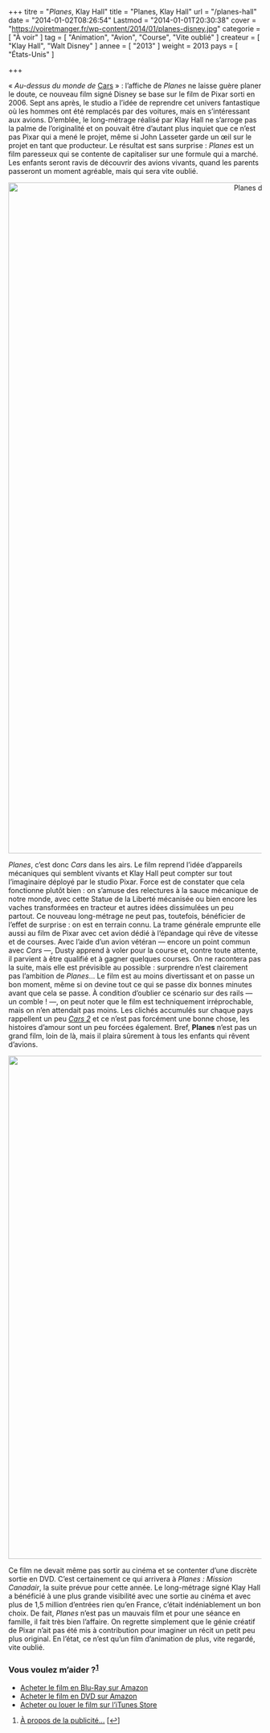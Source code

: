 +++
titre = "<em>Planes</em>, Klay Hall"
title = "Planes, Klay Hall"
url = "/planes-hall"
date = "2014-01-02T08:26:54"
Lastmod = "2014-01-01T20:30:38"
cover = "https://voiretmanger.fr/wp-content/2014/01/planes-disney.jpg"
categorie = [ "À voir" ]
tag = [ "Animation", "Avion", "Course", "Vite oublié" ]
createur = [ "Klay Hall", "Walt Disney" ]
annee = [ "2013" ]
weight = 2013
pays = [ "États-Unis" ]

+++

<p>« <em>Au-dessus du monde de</em> <a href="https://voiretmanger.fr/cars-pixar/" title="Cars, John Lasseter">Cars</a> » : l’affiche de <em>Planes</em> ne laisse guère planer le doute, ce nouveau film signé Disney se base sur le film de Pixar sorti en 2006. Sept ans après, le studio a l’idée de reprendre cet univers fantastique où les hommes ont été remplacés par des voitures, mais en s’intéressant aux avions. D’emblée, le long-métrage réalisé par Klay Hall ne s’arroge pas la palme de l’originalité et on pouvait être d’autant plus inquiet que ce n’est pas Pixar qui a mené le projet, même si John Lasseter garde un œil sur le projet en tant que producteur. Le résultat est sans surprise : <em>Planes</em> est un film paresseux qui se contente de capitaliser sur une formule qui a marché. Les enfants seront ravis de découvrir des avions vivants, quand les parents passeront un moment agréable, mais qui sera vite oublié.</p>
<div style="text-align:center;"><a href="http://www.allocine.fr/film/fichefilm_gen_cfilm=183447.html"><img class="aligncenter" src="https://voiretmanger.fr/wp-content/2014/01/planes-disney-hall.jpg" alt="Planes disney hall" title="planes-disney-hall.jpg" width="1000" height="1333" /></a></div>
<p><em>Planes</em>, c’est donc <em>Cars</em> dans les airs. Le film reprend l’idée d’appareils mécaniques qui semblent vivants et Klay Hall peut compter sur tout l’imaginaire déployé par le studio Pixar. Force est de constater que cela fonctionne plutôt bien : on s’amuse des relectures à la sauce mécanique de notre monde, avec cette Statue de la Liberté mécanisée ou bien encore les vaches transformées en tracteur et autres idées dissimulées un peu partout. Ce nouveau long-métrage ne peut pas, toutefois, bénéficier de l’effet de surprise : on est en terrain connu. La trame générale emprunte elle aussi au film de Pixar avec cet avion dédié à l’épandage qui rêve de vitesse et de courses. Avec l’aide d’un avion vétéran — encore un point commun avec <em>Cars</em> —, Dusty apprend à voler pour la course et, contre toute attente, il parvient à être qualifié et à gagner quelques courses. On ne racontera pas la suite, mais elle est prévisible au possible : surprendre n’est clairement pas l’ambition de <em>Planes</em>… Le film est au moins divertissant et on passe un bon moment, même si on devine tout ce qui se passe dix bonnes minutes avant que cela se passe. À condition d’oublier ce scénario sur des rails — un comble ! —, on peut noter que le film est techniquement irréprochable, mais on n’en attendait pas moins. Les clichés accumulés sur chaque pays rappellent un peu <a href="https://voiretmanger.fr/cars-2-pixar/" title="Cars 2, Pixar"><em>Cars 2</em></a> et ce n’est pas forcément une bonne chose, les histoires d’amour sont un peu forcées également. Bref, <strong>Planes</strong> n’est pas un grand film, loin de là, mais il plaira sûrement à tous les enfants qui rêvent d’avions.</p>
<div style="text-align:center;"><img class="aligncenter" src="https://voiretmanger.fr/wp-content/2014/01/planes-hall-disney.jpg" alt="Planes hall disney" title="planes-hall-disney.jpg" width="1500" height="1000" /></div>
<p>Ce film ne devait même pas sortir au cinéma et se contenter d’une discrète sortie en DVD. C’est certainement ce qui arrivera à <em>Planes : Mission Canadair</em>, la suite prévue pour cette année. Le long-métrage signé Klay Hall a bénéficié à une plus grande visibilité avec une sortie au cinéma et avec plus de 1,5 million d’entrées rien qu’en France, c’était indéniablement un bon choix. De fait, <em>Planes</em> n’est pas un mauvais film et pour une séance en famille, il fait très bien l’affaire. On regrette simplement que le génie créatif de Pixar n’ait pas été mis à contribution pour imaginer un récit un petit peu plus original. En l’état, ce n’est qu’un film d’animation de plus, vite regardé, vite oublié. </p>
<div class="amazon">
<h3>Vous voulez m’aider ?<sup><a href="#footnote_0_10864" id="identifier_0_10864" class="footnote-link footnote-identifier-link" title="&Agrave; propos de la publicit&eacute;&hellip;">1</a></sup></h3>
<ul>
<li><a href="http://www.amazon.fr/gp/product/B00D13OD9W/ref=as_li_ss_tl?ie=UTF8&#038;tag=leblogdenic07-21&#038;linkCode=as2&#038;camp=1642&#038;creative=19458&#038;creativeASIN=B00D13OD9W">Acheter le film en Blu-Ray sur Amazon</a></li>
<li><a href="http://www.amazon.fr/gp/product/B00D13OCDE/ref=as_li_ss_tl?ie=UTF8&#038;tag=leblogdenic07-21&#038;linkCode=as2&#038;camp=1642&#038;creative=19458&#038;creativeASIN=B00D13OCDE">Acheter le film en DVD sur Amazon</a></li>
<li><a href="https://itunes.apple.com/fr/movie/planes/id767108130">Acheter ou louer le film sur l’iTunes Store</a></li>
</ul>
</div>
<ol class="footnotes"><li id="footnote_0_10864" class="footnote"><a href="https://voiretmanger.fr/soutien/">À propos de la publicité…</a> [<a href="#identifier_0_10864" class="footnote-link footnote-back-link">&#8617;</a>]</li></ol>
